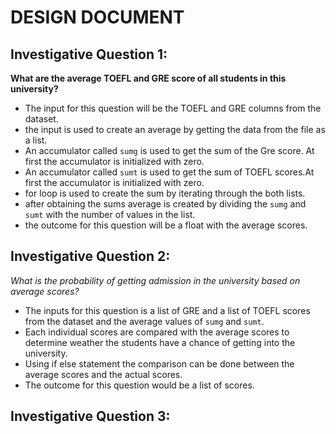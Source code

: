 # DESIGN DOCUMENT

## Investigative Question 1:
**What are the average TOEFL and GRE score of all students in this university?**
*  The input for this question will be the TOEFL and GRE columns from the dataset.
* the input is used to create an average by getting the data from the file as a list.
* An accumulator called `sumg` is used to get the sum of the Gre score. At first the accumulator is initialized with zero.
* An accumulator called `sumt` is used to get the sum of TOEFL scores.At first the accumulator is initialized with zero.
* for loop is used to create the sum by iterating through the both lists.
* after obtaining the sums average is created by dividing the `sumg` and `sumt` with the number of values in the list.
* the outcome for this question will be a float with the average scores.

## Investigative Question 2:
*What is the probability of getting admission in the university based on average scores?*
* The inputs for this question is a list of GRE and a list of TOEFL scores from the dataset and the average values of `sumg` and `sumt`.
* Each  individual scores are compared with the average scores to determine weather the students have a chance of getting into the university.
* Using if else statement the comparison can be done between the average scores and the actual scores.
* The outcome for this question would be a list of scores.

## Investigative Question 3:
**What is the list of universities that got a particular rating.**
*  A histogram of score ratings and university serial number.
* The inputs for this Questions will be the ratings and Serial No from the dataset.
* An accumulator called `hist` is initialized to an empty dictionary.
* using for loop the input list can be transversed and then the ratings can be checked with the help of an if else statement.
* The output for this method will be a dictionary with key as rating value and value will be a list of serial numbers of colleges.

## Class Admissions:
* the class `Admission` will have three methods each to represent each Investigative questions and a constructor method.
* The names of the methods would be average_value_calculation, probability_prediction and histogram_Calculation.
* These methods can be used to answer the investigative questions through a program.
* main method can be used to print the results using objects.


